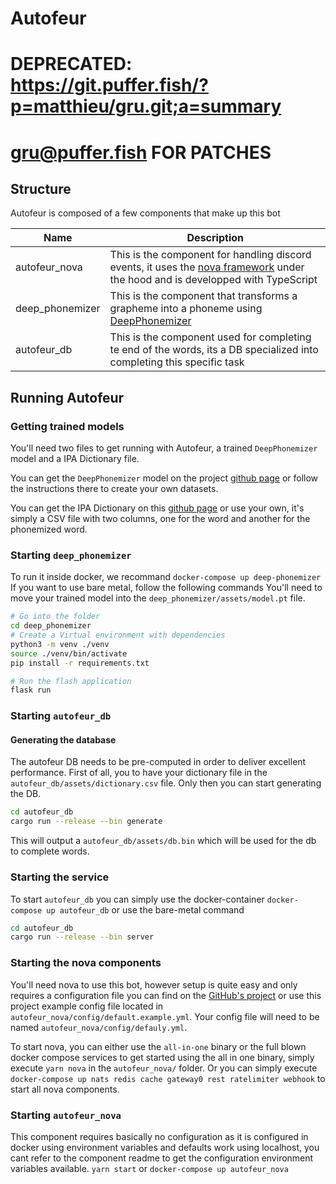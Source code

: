 # Autofeur

# DEPRECATED: https://git.puffer.fish/?p=matthieu/gru.git;a=summary
# gru@puffer.fish FOR PATCHES

## Structure

Autofeur is composed of a few components that make up this bot

|Name|Description|
|-|-|
|autofeur_nova|This is the component for handling discord events, it uses the [nova framework](https://github.com/discordnova/nova) under the hood and is developped with TypeScript|
|deep_phonemizer|This is the component that transforms a grapheme into a phoneme using [DeepPhonemizer](https://github.com/as-ideas/DeepPhonemizer)|
|autofeur_db|This is the component used for completing te end of the words, its a DB specialized into completing this specific task|

## Running Autofeur

### Getting trained models

You'll need two files to get running with Autofeur, a trained `DeepPhonemizer` model and a IPA Dictionary file.

You can get the `DeepPhonemizer` model on the project [github page](https://github.com/as-ideas/DeepPhonemizer#pretrained-models) or follow the instructions there to create your own datasets.

You can get the IPA Dictionary on this [github page](https://github.com/open-dict-data/ipa-dict) or use your own, it's simply a CSV file with two columns, one for the word and another for the phonemized word.

### Starting `deep_phonemizer`

To run it inside docker, we recommand
`docker-compose up deep-phonemizer`
If you want to use bare metal, follow the following commands
You'll need to move your trained model into the `deep_phonemizer/assets/model.pt` file.

```sh
# Go into the folder
cd deep_phonemizer
# Create a Virtual environment with dependencies
python3 -m venv ./venv
source ./venv/bin/activate
pip install -r requirements.txt

# Run the flash application
flask run
```

### Starting `autofeur_db`

#### Generating the database
The autofeur DB needs to be pre-computed in order to deliver excellent performance.
First of all, you to have your dictionary file in the `autofeur_db/assets/dictionary.csv` file.
Only then you can start generating the DB.
```sh
cd autofeur_db
cargo run --release --bin generate
```

This will output a `autofeur_db/assets/db.bin` which will be used for the db to complete words.

### Starting the service
To start `autofeur_db` you can simply use the docker-container `docker-compose up autofeur_db`
or use the bare-metal command
```sh
cd autofeur_db
cargo run --release --bin server
```

### Starting the nova components
You'll need nova to use this bot, however setup is quite easy and only requires a configuration file
you can find on the [GitHub's project](https://github.com/discordnova/nova) or use this project example config file located in `autofeur_nova/config/default.example.yml`.
Your config file will need to be named `autofeur_nova/config/defauly.yml`.

To start nova, you can either use the `all-in-one` binary or the full blown docker compose services
to get started using the all in one binary, simply execute `yarn nova` in the `autofeur_nova/` folder. Or you can simply execute `docker-compose up nats redis cache gateway0 rest ratelimiter webhook` to start all nova components.

### Starting `autofeur_nova`
This component requires basically no configuration as it is configured in docker using environment variables and defaults work using localhost, you cant refer to the component readme to get the configuration environment variables available. `yarn start` or `docker-compose up autofeur_nova`
